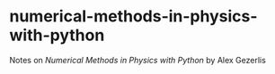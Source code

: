 # numerical-methods-in-physics-with-python

Notes on *Numerical Methods in Physics with Python* by Alex Gezerlis